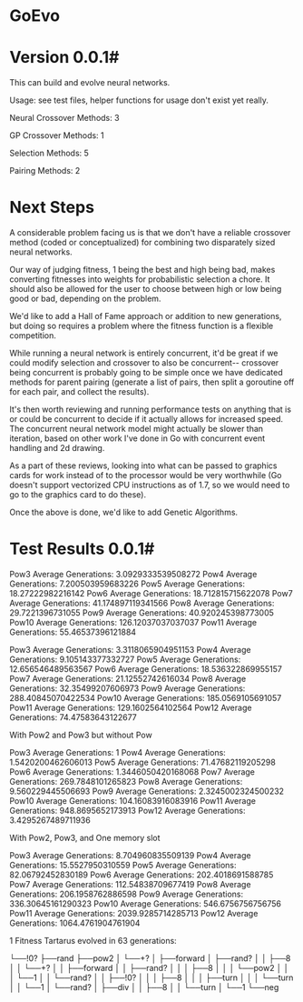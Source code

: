 # GoEvo #
# Version 0.0.1#

This can build and evolve neural networks.

Usage: see test files, helper functions for usage don't exist yet really.

Neural Crossover Methods: 3

GP Crossover Methods: 1

Selection Methods: 5

Pairing Methods: 2

# Next Steps #

 A considerable problem facing us is that we don't have a reliable crossover method (coded or conceptualized) for combining two disparately sized neural networks. 

Our way of judging fitness, 1 being the best and high being bad, makes converting fitnesses into weights for probabilistic selection a chore. It should also be allowed for the user to choose between high or low being good or bad, depending on the problem.

We'd like to add a Hall of Fame approach or addition to new generations, but doing so requires a problem where the fitness function is a flexible competition.

While running a neural network is entirely concurrent, it'd be great if we could modify selection and crossover to also be concurrent-- crossover being concurrent is probably going to be simple once we have dedicated methods for parent pairing (generate a list of pairs, then split a goroutine off for each pair, and collect the results).

It's then worth reviewing and running performance tests on anything that is or could be concurrent to decide if it actually allows for increased speed. The concurrent neural network model might actually be slower than iteration, based on other work I've done in Go with concurrent event handling and 2d drawing. 

As a part of these reviews, looking into what can be passed to graphics cards for work instead of to the processor would be very worthwhile (Go doesn't support vectorized CPU instructions as of 1.7, so we would need to go to the graphics card to do these).

Once the above is done, we'd like to add Genetic Algorithms.

# Test Results 0.0.1#

Pow3
Average Generations:  3.0929333539508272
Pow4
Average Generations:  7.200503959683226
Pow5
Average Generations:  18.27222982216142
Pow6
Average Generations:  18.712815715622078
Pow7
Average Generations:  41.174897119341566
Pow8
Average Generations:  29.7221396731055
Pow9
Average Generations:  40.920245398773005
Pow10
Average Generations:  126.12037037037037
Pow11
Average Generations:  55.46537396121884

Pow3
Average Generations:  3.3118065904951153
Pow4
Average Generations:  9.105143377332727
Pow5
Average Generations:  12.656546489563567
Pow6
Average Generations:  18.536322869955157
Pow7
Average Generations:  21.12552742616034
Pow8
Average Generations:  32.35499207606973
Pow9
Average Generations:  288.40845070422534
Pow10
Average Generations:  185.0569105691057
Pow11
Average Generations:  129.1602564102564
Pow12
Average Generations:  74.47583643122677



With Pow2 and Pow3 but without Pow

Pow3
Average Generations:  1
Pow4
Average Generations:  1.5420200462606013
Pow5
Average Generations:  71.47682119205298
Pow6
Average Generations:  1.3446050420168068
Pow7
Average Generations:  269.7848101265823
Pow8
Average Generations:  9.560229445506693
Pow9
Average Generations:  2.3245002324500232
Pow10
Average Generations:  104.16083916083916
Pow11
Average Generations:  948.8695652173913
Pow12
Average Generations:  3.4295267489711936


With Pow2, Pow3, and One memory slot 

Pow3
Average Generations:  8.704960835509139
Pow4
Average Generations:  15.5527950310559
Pow5
Average Generations:  82.06792452830189
Pow6
Average Generations:  202.4018691588785
Pow7
Average Generations:  112.54838709677419
Pow8
Average Generations:  206.1958762886598
Pow9
Average Generations:  336.30645161290323
Pow10
Average Generations:  546.6756756756756
Pow11
Average Generations:  2039.9285714285713
Pow12
Average Generations:  1064.4761904761904


1 Fitness Tartarus evolved in 63 generations:

└──!0?
    ├──rand
    ├──pow2
    │   └──+?
    │       ├──forward
    │       ├──rand?
    │       │   ├──8
    │       │   └──+?
    │       │       ├──forward
    │       │       ├──rand?
    │       │       │   ├──8
    │       │       │   └──pow2
    │       │       │       └──1
    │       │       └──rand?
    │       │           ├──!0?
    │       │           │   ├──8
    │       │           │   ├──turn
    │       │           │   └──turn
    │       │           └──1
    │       └──rand?
    │           ├──div
    │           │   ├──8
    │           │   └──turn
    │           └──1
    └──neg